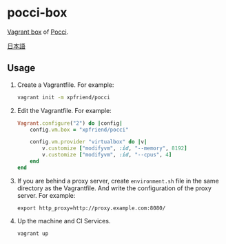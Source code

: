 pocci-box
=========

[Vagrant box](https://atlas.hashicorp.com/xpfriend/boxes/pocci) of [Pocci](https://github.com/xpfriend/pocci).

[日本語](./README.ja.md)

Usage
-----
1.  Create a Vagrantfile. For example:

    ```bash
    vagrant init -m xpfriend/pocci
    ```

2.  Edit the Vagrantfile. For example:

    ```ruby
    Vagrant.configure("2") do |config|
        config.vm.box = "xpfriend/pocci"

        config.vm.provider "virtualbox" do |v|
            v.customize ["modifyvm", :id, "--memory", 8192]
            v.customize ["modifyvm", :id, "--cpus", 4]
        end
    end
    ```

3.  If you are behind a proxy server, create `environment.sh` file in the same directory as the Vagrantfile.
    And write the configuration of the proxy server. For example:

    ```
    export http_proxy=http://proxy.example.com:8080/
    ```

4.  Up the machine and CI Services.

    ```bash
    vagrant up
    ```
